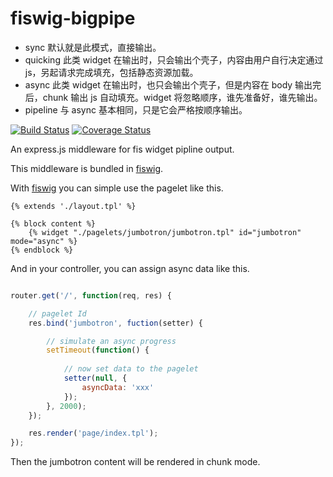 fiswig-bigpipe 
===========

- sync 默认就是此模式，直接输出。
- quicking 此类 widget 在输出时，只会输出个壳子，内容由用户自行决定通过 js，另起请求完成填充，包括静态资源加载。
- async 此类 widget 在输出时，也只会输出个壳子，但是内容在 body 输出完后，chunk 输出 js 自动填充。widget 将忽略顺序，谁先准备好，谁先输出。
- pipeline 与 async 基本相同，只是它会严格按顺序输出。

[![Build Status](https://travis-ci.org/fex-team/fiswig-bigpipe.svg?branch=master)](https://travis-ci.org/fex-team/fiswig-bigpipe)
[![Coverage Status](https://coveralls.io/repos/fex-team/fiswig-bigpipe/badge.png)](https://coveralls.io/r/fex-team/fiswig-bigpipe)

An express.js middleware for fis widget pipline output.

This middleware is bundled in [fiswig](https://github.com/fex-team/fiswig).

With [fiswig](https://github.com/fex-team/fiswig) you can simple use the pagelet like
this.

```tpl
{% extends './layout.tpl' %}

{% block content %}
    {% widget "./pagelets/jumbotron/jumbotron.tpl" id="jumbotron" mode="async" %}
{% endblock %}

```

And in your controller, you can assign async data like this.

```javascript

router.get('/', function(req, res) {

    // pagelet Id
    res.bind('jumbotron', fuction(setter) {

        // simulate an async progress
        setTimeout(function() {
            
            // now set data to the pagelet
            setter(null, {
                asyncData: 'xxx'
            });
        }, 2000);
    });

    res.render('page/index.tpl');
});

```

Then the jumbotron content will be rendered in chunk mode.